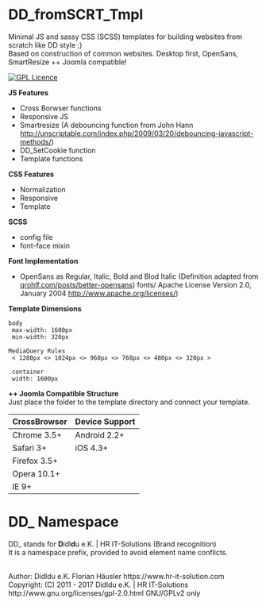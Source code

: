 # DD_fromSCRT_Tmpl
Minimal JS and sassy CSS (SCSS) templates for building websites from scratch like DD style ;) <br>
Based on construction of common websites. Desktop first, OpenSans, SmartResize ++ Joomla compatible!

[![GPL Licence](https://badges.frapsoft.com/os/gpl/gpl.png?v=102)](https://opensource.org/licenses/GPL-2.0/)

**JS Features**
- Cross Borwser functions
- Responsive JS
- Smartresize (A debouncing function from John Hann http://unscriptable.com/index.php/2009/03/20/debouncing-javascript-methods/)
- DD_SetCookie function
- Template functions

**CSS Features**
- Normalization
- Responsive
- Template

**SCSS**
- config file
- font-face mixin

**Font Implementation**
- OpenSans as Regular, Italic, Bold and Blod Italic (Definition adapted from [qrohlf.com/posts/better-opensans](http://qrohlf.com/posts/better-opensans))
fonts/ Apache License Version 2.0, January 2004 http://www.apache.org/licenses/)

**Template Dimensions**

    body
     max-width: 1600px
     min-width: 320px

    MediaQuery Rules
     < 1280px <> 1024px <> 960px <> 768px <> 480px <> 320px >

    .container
     width: 1600px

**++ Joomla Compatible Structure** <br>
Just place the folder to the template directory and connect your template.

| CrossBrowser   | Device Support |
|:-------------- |:---------------|
| Chrome  3.5+   | Android 2.2+   |
| Safari  3+     | iOS     4.3+   |
| Firefox 3.5+   |
| Opera   10.1+  |
| IE      9+     |

# DD_ Namespace
DD_ stands for  **D**idl**d**u e.K. | HR IT-Solutions (Brand recognition)                   <br>
It is a namespace prefix, provided to avoid element name conflicts.

<br>
Author: Didldu e.K. Florian Häusler https://www.hr-it-solution.com                          <br>
Copyright: (C) 2011 - 2017 Didldu e.K. | HR IT-Solutions                                    <br>
http://www.gnu.org/licenses/gpl-2.0.html GNU/GPLv2 only
